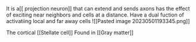 It is a[[ projection neuron]] that can extend  and sends axons has the effect of exciting near neighbors and cells at a distance. Have a dual fuction of activatiing local and far away cells
![[Pasted image 20230501193345.png]]


The cortical [[Stellate cell]] 
Found in [[Gray matter]]

